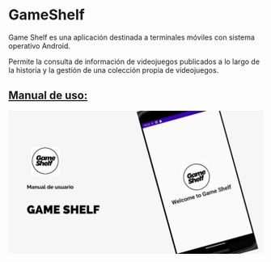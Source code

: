 # GameShelf
Game Shelf es una aplicación destinada a terminales móviles
con sistema operativo Android.

Permite la consulta de información de videojuegos
publicados a lo largo de la historia y la gestión de una
colección propia de videojuegos.

## [Manual de uso:](https://github.com/Zafion/GameShelf/blob/main/Manual%20de%20Uso/Manual%20de%20uso.pdf)

[![Página 1](https://github.com/Zafion/GameShelf/blob/main/Manual%20de%20Uso/1.jpg)](https://github.com/Zafion/GameShelf/blob/main/Manual%20de%20Uso/1.jpg)


